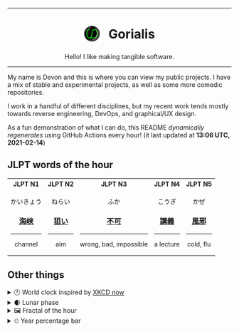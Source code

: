 ***

<h1 align="center">
<sub>
    <img src="readme/resources/avatar.png" height="36">
</sub>
&nbsp;
Gorialis
</h1>
<p align="center">
Hello! I like making tangible software.
</p>

***

My name is Devon and this is where you can view my public projects. I have a mix of stable and experimental projects, as well as some more comedic repositories.

I work in a handful of different disciplines, but my recent work tends mostly towards reverse engineering, DevOps, and graphical/UX design.

As a fun demonstration of what I can do, this README *dynamically regenerates* using GitHub Actions every hour! (it last updated at **13:06 UTC, 2021-02-14**)

<h2>JLPT words of the hour</h2>
<table>
    <tr>
        <th>JLPT N1</th>
        <th>JLPT N2</th>
        <th>JLPT N3</th>
        <th>JLPT N4</th>
        <th>JLPT N5</th>
    </tr>
    <tr>
        <td>
            <p align="center">かいきょう</p>
            <h3 align="center"><b><a href="https://jisho.org/search/%E6%B5%B7%E5%B3%A1">海峡</a></b></h3>
            <hr>
            <p align="center">channel</p>
        </td>
        <td>
            <p align="center">ねらい</p>
            <h3 align="center"><b><a href="https://jisho.org/search/%E7%8B%99%E3%81%84">狙い</a></b></h3>
            <hr>
            <p align="center">aim</p>
        </td>
        <td>
            <p align="center">ふか</p>
            <h3 align="center"><b><a href="https://jisho.org/search/%E4%B8%8D%E5%8F%AF">不可</a></b></h3>
            <hr>
            <p align="center">wrong,<wbr> bad,<wbr> impossible</p>
        </td>
        <td>
            <p align="center">こうぎ</p>
            <h3 align="center"><b><a href="https://jisho.org/search/%E8%AC%9B%E7%BE%A9">講義</a></b></h3>
            <hr>
            <p align="center">a lecture</p>
        </td>
        <td>
            <p align="center">かぜ</p>
            <h3 align="center"><b><a href="https://jisho.org/search/%E9%A2%A8%E9%82%AA">風邪</a></b></h3>
            <hr>
            <p align="center">cold,<wbr> flu</p>
        </td>
    </tr>
</table>

<h2>Other things</h2>
<details>
<summary>🕐  World clock inspired by <a href="https://xkcd.com/now">XKCD now</a></summary>

> <img src="generated/now.png" width="512">

</details>
<details>
<summary>🌒 Lunar phase</summary>

The moon is approximately 11.55% through its phase (Waxing Crescent).

</details>
<details>
<summary>&#x1f5bc; Fractal of the hour</summary>

> <img src="generated/fractal.png" width="512">

</details>
<details>
<summary>&#x23f2; Year percentage bar</summary>
<pre><code>2021 [██▁▁▁▁▁▁▁▁▁▁▁▁▁▁▁▁▁▁] 12.20%</code></pre>
</details>
